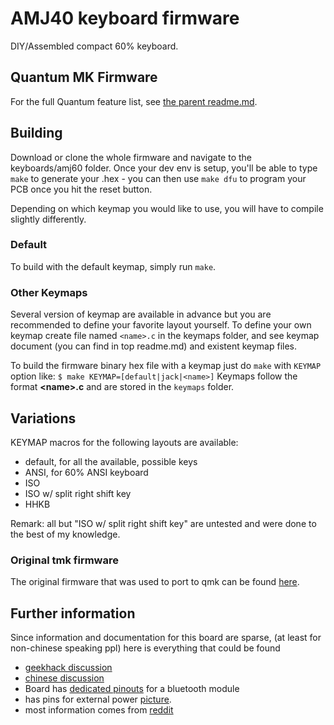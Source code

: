 AMJ40 keyboard firmware
======================
DIY/Assembled compact 60% keyboard.

## Quantum MK Firmware

For the full Quantum feature list, see [the parent readme.md](/readme.md).

## Building

Download or clone the whole firmware and navigate to the keyboards/amj60
folder. Once your dev env is setup, you'll be able to type `make` to generate
your .hex - you can then use `make dfu` to program your PCB once you hit the
reset button. 

Depending on which keymap you would like to use, you will have to compile
slightly differently.

### Default
To build with the default keymap, simply run `make`.

### Other Keymaps
Several version of keymap are available in advance but you are recommended to
define your favorite layout yourself. To define your own keymap create file
named `<name>.c` in the keymaps folder, and see keymap document (you can find
in top readme.md) and existent keymap files.

To build the firmware binary hex file with a keymap just do `make` with
`KEYMAP` option like:
``
$ make KEYMAP=[default|jack|<name>]
``
Keymaps follow the format **__\<name\>.c__** and are stored in the `keymaps`
folder.

## Variations
KEYMAP macros for the following layouts are available:

* default, for all the available, possible keys
* ANSI, for 60% ANSI keyboard
* ISO
* ISO w/ split right shift key
* HHKB

Remark: all but "ISO w/ split right shift key" are untested and were done to the best of my knowledge.

### Original tmk firmware
The original firmware that was used to port to qmk can be found [here](https://github.com/AMJKeyboard/AMJ60).

## Further information
Since information and documentation for this board are sparse, (at least for non-chinese speaking ppl) here is everything that could be found

* [geekhack discussion](https://geekhack.org/index.php?topic=53070.0)
* [chinese discussion](https://www.v2ex.com/t/161887)
* Board has [dedicated pinouts](https://i.imgur.com/D0sWhyh.jpg?1) for a bluetooth module
* has pins for external power [picture](https://i.imgur.com/00VrtIp.jpg?1).
* most information comes from [reddit](https://www.reddit.com/r/MechanicalKeyboards/comments/32oonr/gh60_pcb_for_your_custom_keyboard/)
